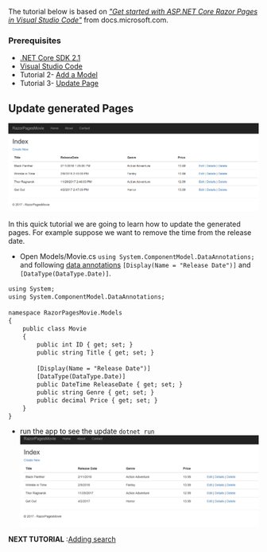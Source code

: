  
The tutorial below is based on [*"Get started with ASP.NET Core Razor Pages in Visual Studio Code"*](https://docs.microsoft.com/en-us/aspnet/core/tutorials/razor-pages-vsc/razor-pages-start) from docs.microsoft.com.

### Prerequisites
* [.NET Core SDK 2.1](https://www.microsoft.com/net/download/) 
*  [Visual Studio Code](https://code.visualstudio.com/?wt.mc_id=adw-brand&gclid=Cj0KCQjwqYfWBRDPARIsABjQRYwLe3b9dJMixA98s8nS8QfuNBKGsiRVRXzB93fe4E27LGK5KLrGcnYaAgdREALw_wcB)
* Tutorial 2- [Add a Model](../2-Add%20a%20model/Addamodel.md)
* Tutorial 3- [Update Page](../3-Update%20Pages/update.md)


## Update generated Pages

![](images/CurrentPage.PNG)

In this quick tutorial we are going to learn how to update the generated pages. For example suppose we want to remove the time from the release date.

- Open Models/Movie.cs `using System.ComponentModel.DataAnnotations;` and following [data annotations](https://docs.microsoft.com/en-us/aspnet/mvc/overview/older-versions/mvc-music-store/mvc-music-store-part-6) `[Display(Name = "Release Date")]` and `[DataType(DataType.Date)]`.

```
using System;
using System.ComponentModel.DataAnnotations;

namespace RazorPagesMovie.Models
{
    public class Movie
    {
        public int ID { get; set; }
        public string Title { get; set; }

        [Display(Name = "Release Date")]
        [DataType(DataType.Date)]
        public DateTime ReleaseDate { get; set; }
        public string Genre { get; set; }
        public decimal Price { get; set; }
    }
}
```
- run the app to see the update `dotnet run`
![](images/NewPage.PNG)

**NEXT TUTORIAL** :[Adding search](../4-Add%20Search/SearchPage.md)
